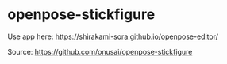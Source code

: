 # openpose-stickfigure

Use app here: https://shirakami-sora.github.io/openpose-editor/

Source: https://github.com/onusai/openpose-stickfigure
